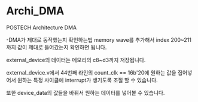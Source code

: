# Archi_DMA
POSTECH Architecture DMA

-DMA가 제대로 동작했는지 확인하는법
memory wave를 추가해서 index 200~211까지 값이 제대로 들어갔는지 확인하면 됩니다.

external_device의 데이터는 메모리의 c8~d3까지 저장됩니다.

external_device.v에서 44번째 라인의 count_clk == 16b'20에 원하는 값을 집어넣어서
원하는 특정 사이클에 interrupt가 생기도록 조절 할 수 있습니다.

또한 device_data의 값들을 바꿔서 원하는 데이터를 넣어볼 수 있습니다.
